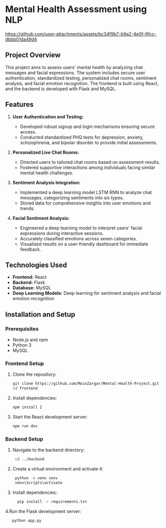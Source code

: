 # Mental Health Assessment using NLP
https://github.com/user-attachments/assets/bc34f9b7-b9a2-4e0f-9fcc-dbbb01da49d4

## Project Overview
This project aims to assess users' mental health by analyzing chat messages and facial expressions. The system includes secure user authentication, standardized testing, personalized chat rooms, sentiment analysis, and facial emotion recognition. The frontend is built using React, and the backend is developed with Flask and MySQL.

## Features

1. **User Authentication and Testing:**
   - Developed robust signup and login mechanisms ensuring secure access.
   - Conducted standardized PHQ tests for depression, anxiety, schizophrenia, and bipolar disorder to provide initial assessments.

2. **Personalized Live Chat Rooms:**
   - Directed users to tailored chat rooms based on assessment results.
   - Fostered supportive interactions among individuals facing similar mental health challenges.

3. **Sentiment Analysis Integration:**
   - Implemented a deep learning model LSTM RNN to analyze chat messages, categorizing sentiments into six types.
   - Stored data for comprehensive insights into user emotions and trends.

4. **Facial Sentiment Analysis:**
   - Engineered a deep learning model to interpret users' facial expressions during interactive sessions.
   - Accurately classified emotions across seven categories.
   - Visualized results on a user-friendly dashboard for immediate feedback.

## Technologies Used

- **Frontend:** React
- **Backend:** Flask
- **Database:** MySQL
- **Deep Learning Models:** Deep learning for sentiment analysis and facial emotion recognition

## Installation and Setup

### Prerequisites

- Node.js and npm
- Python 3
- MySQL

### Frontend Setup

1. Clone the repository:
   ```bash
   git clone https://github.com/MoinZargar/Mental-Health-Project.git
   cd frontend

2. Install dependencies:
    ```bash
    npm install I
    
4. Start the React development server:
    ```bash
    npm run dev

### Backend Setup

1. Navigate to the backend directory:
    ```bash
     cd ../backend


2. Create a virtual environment and activate it:
    ```bash
     python -m venv venv
     venv\Scripts\activate
    
3. Install dependencies:
    ```bash
      pip install -r requirements.txt

4.Run the Flask development server:
   ```bash
      python app.py
   



